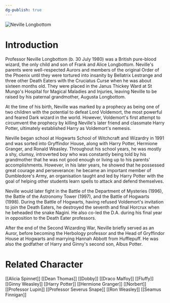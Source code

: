 ```yaml
---
dg-publish: true
---
```

![Neville Longbottom](http://rxbg5ysja.bkt.gdipper.com/Neville_Longbottom.png)
# Introduction
Professor Neville Longbottom (b. 30 July 1980) was a British pure-blood wizard, the only child and son of Frank and Alice Longbottom. Neville's parents were well-respected Aurors and members of the original Order of the Phoenix until they were tortured into insanity by Bellatrix Lestrange and three other Death Eaters with the Cruciatus Curse when he was about sixteen months old. They were placed in the Janus Thickey Ward at St Mungo's Hospital for Magical Maladies and Injuries, leaving Neville to be raised by his paternal grandmother, Augusta Longbottom. 

At the time of his birth, Neville was marked by a prophecy as being one of two children with the potential to defeat Lord Voldemort, the most powerful and feared Dark wizard in the world. However, Voldemort's first attempt to circumvent the prophecy by killing Neville's later friend and classmate Harry Potter, ultimately established Harry as Voldemort's nemesis.  

Neville began school at Hogwarts School of Witchcraft and Wizardry in 1991 and was sorted into Gryffindor House, along with Harry Potter, Hermione Granger, and Ronald Weasley. Throughout his school years, he was mostly a shy, clumsy, introverted boy who was constantly being told by his grandmother that he was not good enough or living up to his parents' accomplishments. However, in his later years, he showed that he possessed great courage and perseverance: he became an important member of Dumbledore's Army, an organisation taught and led by Harry Potter with the goal of helping other students learn spells to attack and defend themselves.   

Neville would later fight in the Battle of the Department of Mysteries (1996), the Battle of the Astronomy Tower (1997), and the Battle of Hogwarts (1998). During the Battle of Hogwarts, having refused Voldemort's invitation to join the Death Eaters, he destroyed the seventh and final Horcrux when he beheaded the snake Nagini. He also co-led the D.A. during his final year in opposition to the Death Eater professors.  

After the end of the Second Wizarding War, Neville briefly served as an Auror, before becoming the Herbology professor and the Head of Gryffindor House at Hogwarts and marrying Hannah Abbott from Hufflepuff. He was also the godfather of Harry and Ginny's second son, Albus Potter.   

# Related Character
[[Alicia Spinnet]]
[[Dean Thomas]]
[[Dobby]]
[[Draco Malfoy]]
[[Fluffy]]
[[Ginny Weasley]]
[[Harry Potter]]
[[Hermione Granger]]
[[Norbert]]
[[Professor Lupin]]
[[Professor Severus Snape]]
[[Ron Weasley]]
[[Seamus Finnigan]]
